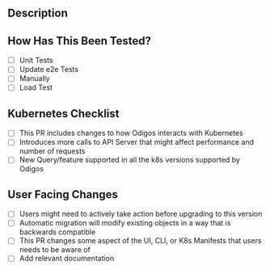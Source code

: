 ## Description

<!-- Short summary of the changes -->

## How Has This Been Tested?

<!-- Describe the tests you ran and how you verified your changes. -->

- [ ] Unit Tests
- [ ] Update e2e Tests
- [ ] Manually
- [ ] Load Test

## Kubernetes Checklist

<!-- If this PR includes changes to how Odigos interacts with Kubernetes, please check the boxes below -->

- [ ] This PR includes changes to how Odigos interacts with Kubernetes
- [ ] Introduces more calls to API Server that might affect performance and number of requests
- [ ] New Query/feature supported in all the k8s versions supported by Odigos

## User Facing Changes

<!-- Any changes that users will notice or need to be aware of -->

- [ ] Users might need to actively take action before upgrading to this version
- [ ] Automatic migration will modify existing objects in a way that is backwards compatible
- [ ] This PR changes some aspect of the UI, CLI, or K8s Manifests that users needs to be aware of
- [ ] Add relevant documentation
